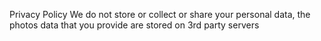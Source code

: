 Privacy Policy
We do not store or collect or share your personal data, the photos data that you provide are stored on 3rd party servers
